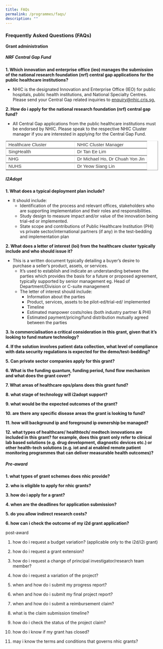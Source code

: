 ```yaml
---
title: FAQs
permalink: /programmes/faqs/
description: ""
---
```

### Frequently Asked Questions (FAQs)

**Grant administration**

##### NRF Central Gap Fund
**1. Which innovation and enterprise office (ieo) manages the submission of the national research foundation (nrf) central gap applications for the public healthcare institutions?**

* NHIC is the designated Innovation and Enterprise Office (IEO) for public hospitals, public health institutions, and National Specialty Centres. Please send your Central Gap related inquiries to&nbsp;[enquiry@nhic.cris.sg.](mailto:enquiry@nhic.cris.sg)


**2. How do i apply for the national research foundation (nrf) central gap fund?**

* All Central Gap applications from the public healthcare institutions must be endorsed by NHIC. Please speak to the respective NHIC Cluster manager if you are interested in applying for the Central Gap Fund.

<table style="max-width: 100%; background-color: rgb(255, 255, 255); border-collapse: collapse; border-spacing: 0px; padding: 0px; margin: 10px 0px; color: rgb(54, 54, 54); font-family: Arimo, Verdana, Geneva, sans-serif; font-size: 15.2px; font-style: normal; font-variant-ligatures: normal; font-variant-caps: normal; font-weight: 300; letter-spacing: normal; orphans: 2; text-align: start; text-transform: none; widows: 2; word-spacing: 0px; -webkit-text-stroke-width: 0px; white-space: normal; text-decoration-thickness: initial; text-decoration-style: initial; text-decoration-color: initial; width: 823.125px; border-width: 1px; border-color: rgb(229, 229, 229);" cellpadding="5" border="1"><tbody><tr><td style="width: 210.969px; vertical-align: top;">Healthcare Cluster</td><td style="vertical-align: top;">NHIC Cluster Manager</td></tr><tr><td style="width: 210.969px; vertical-align: top;">SingHealth</td><td style="vertical-align: top;">Dr Tan Ee Lim</td></tr><tr><td style="width: 210.969px; vertical-align: top;">NHG</td><td style="vertical-align: top;">Dr Michael Ho, Dr Chuah Yon Jin</td></tr><tr><td style="width: 210.969px; vertical-align: top;">NUHS</td><td style="vertical-align: top;">Dr Yeow Siang Lin</td></tr></tbody></table>

##### I2Adopt 
**1. What does a typical deployment plan include?**

* It should include:
	* Identification of the process and relevant offices, stakeholders who are supporting implementation and their roles and responsibilities.
	* Study design to measure impact and/or value of the innovation being trial-ed or implemented.
	* State scope and contributions of Public Healthcare Institution (PHI) vs private sector/international partners (if any) in the test-bedding and implementation plan

**2. What does a letter of interest (loi) from the healthcare cluster typically include and who should issue it?**

* This is a written document typically detailing a buyer’s desire to purchase a seller’s product, assets, or services.
	* It’s used to establish and indicate an understanding between the parties which provides the basis for a future or proposed agreement, typically supported by senior management eg. Head of Department/Division or C-suite management
	* The letter of interest should include:
		* Information about the parties
		* Product, services, assets to be pilot-ed/trial-ed/ implemented
		* Timeline
		* Estimated manpower costs/roles (both industry partner &amp; PHI)
		* Estimated payment/pricing/fund distribution mutually agreed between the parties

**3. Is commercialisation a critical consideration in this grant, given that it’s looking to fund mature technology?**

**4. If the solution involves patient data collection, what level of compliance with data security regulations is expected for the demo/test-bedding?**

**5. Can private sector companies apply for this grant?**

**6. What is the funding quantum, funding period, fund flow mechanism and what does the grant cover?**

**7. What areas of healthcare ops/plans does this grant fund?**

**8. what stage of technology will i2adopt support?**

**9. what would be the expected outcomes of the grant?**

**10. are there any specific disease areas the grant is looking to fund?**


**11. how will background ip and foreground ip ownership be managed?**

**12. what types of healthcare/ healthtech/ medtech innovations are included in this grant? for example, does this grant only refer to clinical lab based solutions (e.g. drug development, diagnostic devices etc.) or other health-tech solutions (e.g. iot and ai enabled remote patient monitoring programmes that can deliver measurable health outcomes)?**


##### Pre-award

**1. what types of grant schemes does nhic provide?**

**2. who is eligible to apply for nhic grants?**


**3. how do i apply for a grant?**

**4. when are the deadlines for application submission?**



**5. do you allow indirect research costs?**


**6. how can i check the outcome of my i2d grant application?**

post-award
1. how do i request a budget variation? (applicable only to the i2d/i2i grant)


2. how do i request a grant extension?


3. how do i request a change of principal investigator/research team member?


4. how do i request a variation of the project?


5. when and how do i submit my progress report?



6. when and how do i submit my final project report?


7. when and how do i submit a reimbursement claim?



8. what is the claim submission timeline?

9. how do i check the status of the project claim?

10. how do i know if my grant has closed?


11. may i know the terms and conditions that governs nhic grants?